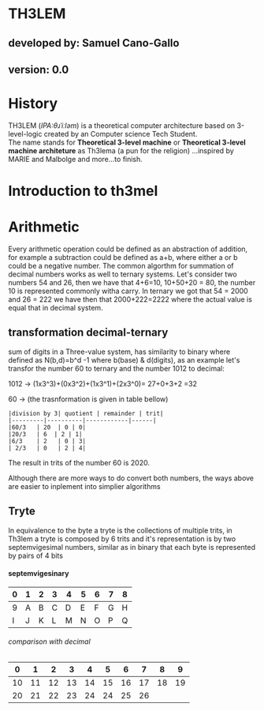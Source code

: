 TH3LEM
=======

## developed by: Samuel Cano-Gallo
## version: 0.0

# History
TH3LEM (_IPA:θɹˈiːləm_) is a theoretical computer architecture based on 3-level-logic created by an Computer science Tech Student.  
The name stands for **Theoretical 3-level machine** or **Theoretical 3-level machine architeture** as Th3lema (a pun for the religion) 
...inspired by MARIE and Malbolge and more...to finish.

# Introduction  to th3mel

Arithmetic
===============
Every arithmetic operation could be defined as an abstraction of addition, for example a subtraction could be defined as a+b, where either a or b could be a negative number.
The common algorthm for summation of decimal numbers works as well to ternary systems. Let's consider two numbers 54 and 26, then we have that 4+6=10, 10+50+20 = 80, the number 10 is represented commonly witha carry. 
In ternary we got that
54 = 2000 and 26 = 222
we have then that 
2000+222=2222 where the actual value is equal that in decimal system.

## transformation decimal-ternary

sum of digits in a Three-value system, has similarity to binary where defined as N(b,d)=b^d -1 where b(base) & d(digits), as an example let's transfor the number 60 to ternary and the number 1012 to decimal:


1012 -> (1x3^3)+(0x3^2)+(1x3^1)+(2x3^0)= 27+0+3+2 =32

60 -> (the trasnformation is given in table bellow) 

	|division by 3| quotient | remainder | trit|
	|---------|----------|------------|------|
	|60/3	| 20  | 0 | 0|
	|20/3	| 6  | 2 | 1|
	|6/3	| 2   | 0 | 3|
	| 2/3	| 0   | 2 | 4|
 
The result in trits of the number 60 is 2020.

Although there are more ways to do convert both numbers, the ways above are easier to inplement into simplier algorithms

## Tryte

In equivalence to the byte a tryte is the collections of multiple trits, in Th3lem a tryte is composed by 6 trits and it's representation is by two septemvigesimal numbers, similar as in binary that each byte is represented by pairs of 4 bits

#### septemvigesinary

|0|1|2|3|4|5|6|7|8|
|-|-|-|-|-|-|-|-|-|
|9|A|B|C|D|E|F|G|H|
|I|J|K|L|M|N|O|P|Q|

###### comparison with decimal
|0|1|2|3|4|5|6|7|8|9|
|-|-|-|-|-|-|-|-|-|-|
|10|11|12|13|14|15|16|17|18|19|
|20|21|22|23|24|24|25|26| | | |
